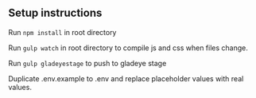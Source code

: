 ## Setup instructions

Run `npm install` in root directory

Run `gulp watch` in root directory to compile js and css when files change.

Run `gulp gladeyestage` to push to gladeye stage

Duplicate .env.example to .env and replace placeholder values with real values.